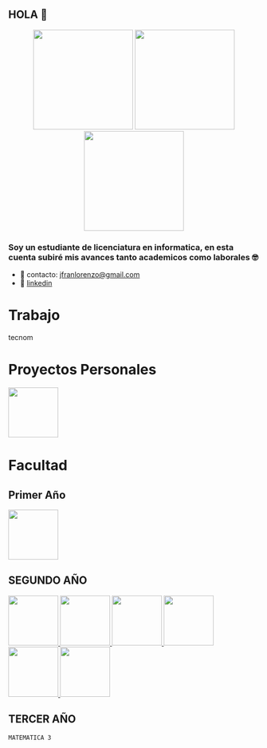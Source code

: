 ##                  HOLA 🥸
<div justify-content="flex" align="center">
  <img  src="https://i.pinimg.com/originals/d3/b7/1b/d3b71b78b036dd9c958eebb74a98c4d9.jpg" height="200" width="200">
  <img  src="https://i.pinimg.com/originals/ee/d3/78/eed3782a0c8f3ff5c0dc4ef4bb26b1d7.jpg" height="200" width="200">
  <img src="https://i.pinimg.com/originals/e2/26/2a/e2262abead5282543af37d4fb8abe58b.jpg" height="200" width="200">
</div>

### Soy un estudiante de licenciatura en informatica, en esta cuenta subiré mis avances tanto academicos como laborales 🤓

- 📩 contacto: jfranlorenzo@gmail.com
- 💼 <a href="https://www.linkedin.com/in/juan-francisco-lorenzo-b158a7260/">linkedin</a>

# Trabajo
  tecnom 
# Proyectos Personales
  <a href="https://github.com/FranLorenzoo/FranLorenzoo.github.io">
        <img height="100px" src="https://github-readme-stats.vercel.app/api/pin/?username=FranLorenzoo&repo=FranLorenzoo.github.io&theme=dark" />
  </a>
  

# Facultad

  ## Primer Año
    
  <a href="https://github.com/FranLorenzoo/Taller">
        <img height="100px" src="https://github-readme-stats.vercel.app/api/pin/?username=FranLorenzoo&repo=Taller&theme=dark" />
  </a>

  ## SEGUNDO AÑO
  <a href="https://github.com/FranLorenzoo/Orientado-Objetos-1">
        <img height="100px" src="https://github-readme-stats.vercel.app/api/pin/?username=FranLorenzoo&repo=Orientado-Objetos-1&theme=dark" />
  </a>
  
  <a href="https://github.com/FranLorenzoo/Seminario-.net">
        <img height="100px" src="https://github-readme-stats.vercel.app/api/pin/?username=FranLorenzoo&repo=Seminario-.net&theme=dark" />
  </a>
  <a href="https://github.com/FranLorenzoo/Introducci-n-a-Sistemas-Operativos">
        <img height="100px" src="https://github-readme-stats.vercel.app/api/pin/?username=FranLorenzoo&repo=Introducci-n-a-Sistemas-Operativos&theme=dark" />
  </a>
  
    
  <a href="https://github.com/FranLorenzoo/Algoritmos-y-Estructuras-de-Datos">
        <img height="100px" src="https://github-readme-stats.vercel.app/api/pin/?username=FranLorenzoo&repo=Algoritmos-y-Estructuras-de-Datos&theme=dark" />
  </a>
    
  <a href="https://github.com/FranLorenzoo/Ingeneria-de-Software-1">
        <img height="100px" src="https://github-readme-stats.vercel.app/api/pin/?username=FranLorenzoo&repo=Ingeneria-de-Software-1&theme=dark" />
  </a>
  
  <a href="https://github.com/FranLorenzoo/Fundamento-de-Organizaci-n-de-Datos">
        <img height="100px" src="https://github-readme-stats.vercel.app/api/pin/?username=FranLorenzoo&repo=Fundamento-de-Organizaci-n-de-Datos&theme=dark" />
  </a>
    

  ## TERCER AÑO
    MATEMATICA 3
<!--
**FranLorenzoo/FranLorenzoo** is a ✨ _special_ ✨ repository because its `README.md` (this file) appears on your GitHub profile.


Here are some ideas to get you started:

- 🔭 I’m currently working on ...
- 🌱 I’m currently learning ...
- 👯 I’m looking to collaborate on ...
- 🤔 I’m looking for help with ...
- 💬 Ask me about ...
- 📫 How to reach me: ...
- 😄 Pronouns: ...
- ⚡ Fun fact: ...
-->
